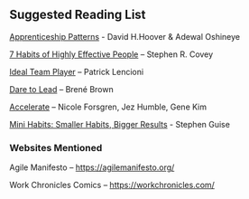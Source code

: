 ## Suggested Reading List

[Apprenticeship Patterns](https://a.co/d/ifFzWdS) - David H.Hoover & Adewal Oshineye

[7 Habits of Highly Effective People](https://a.co/d/3czXIkp) – Stephen R. Covey

[Ideal Team Player](https://a.co/d/fodHLr9) – Patrick Lencioni

[Dare to Lead](https://a.co/d/9DHPp9B) – Brené Brown

[Accelerate](https://a.co/d/2JHt4Ac) – Nicole Forsgren, Jez Humble, Gene Kim

[Mini Habits: Smaller Habits, Bigger Results](https://a.co/d/3TmCnpV) - Stephen Guise

### Websites Mentioned

Agile Manifesto – https://agilemanifesto.org/

Work Chronicles Comics – https://workchronicles.com/